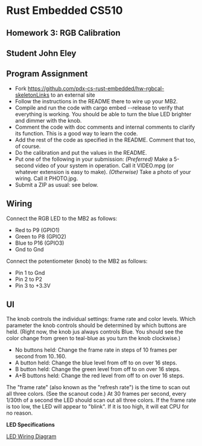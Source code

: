 # Rust Embedded CS510

## Homework 3: RGB Calibration

## Student John Eley

## Program Assignment

- Fork https://github.com/pdx-cs-rust-embedded/hw-rgbcal-skeletonLinks to an external site
- Follow the instructions in the README there to wire up your MB2.
- Compile and run the code with cargo embed --release to verify that everything is working. You should be able to turn the blue LED brighter and dimmer with the knob.
- Comment the code with doc comments and internal comments to clarify its function. This is a good way to learn the code.
- Add the rest of the code as specified in the README.  Comment that too, of course.
- Do the calibration and put the values in the README.
- Put one of the following in your submission:
*(Preferred)* Make a 5-second video of your system in operation.  Call it VIDEO.mpg (or whatever extension is easy to make).
*(Otherwise)* Take a photo of your wiring. Call it PHOTO.jpg.
- Submit a ZIP as usual: see below.

## Wiring

Connect the RGB LED to the MB2 as follows:

* Red to P9 (GPIO1)
* Green to P8 (GPIO2)
* Blue to P16 (GPIO3)
* Gnd to Gnd

Connect the potentiometer (knob) to the MB2 as follows:

* Pin 1 to Gnd
* Pin 2 to P2
* Pin 3 to +3.3V

## UI

The knob controls the individual settings: frame rate and
color levels. Which parameter the knob controls should be
determined by which buttons are held. (Right now, the knob
jus always controls Blue. You should see the color change
from green to teal-blue as you turn the knob clockwise.)

* No buttons held: Change the frame rate in steps of 10
  frames per second from 10..160.
* A button held: Change the blue level from off to on over
  16 steps.
* B button held: Change the green level from off to on over
  16 steps.
* A+B buttons held: Change the red level from off to on over
  16 steps.

The "frame rate" (also known as the "refresh rate") is the
time to scan out all three colors. (See the scanout code.)
At 30 frames per second, every 1/30th of a second the LED
should scan out all three colors. If the frame rate is too
low, the LED will appear to "blink". If it is too high, it
will eat CPU for no reason.


**LED Specifications**

[LED Wiring Diagram](https://docs.sunfounder.com/projects/sf-components/en/latest/component_rgb_led.html#:~:text=We%20use%20the%20common%20cathode%20one.&text=An%20RGB%20LED%20has%204,%2C%20GND%2C%20Green%20and%20Blue)
